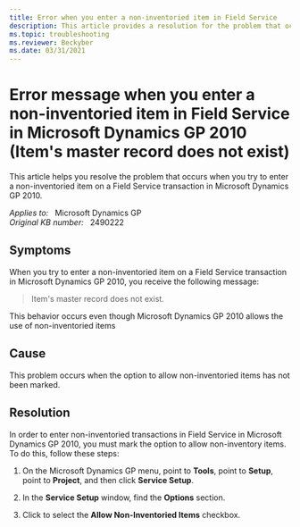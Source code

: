 ```yaml
---
title: Error when you enter a non-inventoried item in Field Service
description: This article provides a resolution for the problem that occurs when you try to enter a non-inventoried item on a Field Service transaction in Microsoft Dynamics GP 2010.
ms.topic: troubleshooting
ms.reviewer: Beckyber
ms.date: 03/31/2021
---
```

# Error message when you enter a non-inventoried item in Field Service in Microsoft Dynamics GP 2010 (Item's master record does not exist)

This article helps you resolve the problem that occurs when you try to enter a non-inventoried item on a Field Service transaction in Microsoft Dynamics GP 2010.

_Applies to:_ &nbsp; Microsoft Dynamics GP  
_Original KB number:_ &nbsp; 2490222

## Symptoms

When you try to enter a non-inventoried item on a Field Service transaction in Microsoft Dynamics GP 2010, you receive the following message:

> Item's master record does not exist.

This behavior occurs even though Microsoft Dynamics GP 2010 allows the use of non-inventoried items

## Cause

This problem occurs when the option to allow non-inventoried items has not been marked.

## Resolution

In order to enter non-inventoried transactions in Field Service in Microsoft Dynamics GP 2010, you must mark the option to allow non-inventory items. To do this, follow these steps:

1. On the Microsoft Dynamics GP menu, point to **Tools**, point to **Setup**, point to **Project**, and then click **Service Setup**.

2. In the **Service Setup** window, find the **Options** section.

3. Click to select the **Allow Non-Inventoried Items** checkbox.
